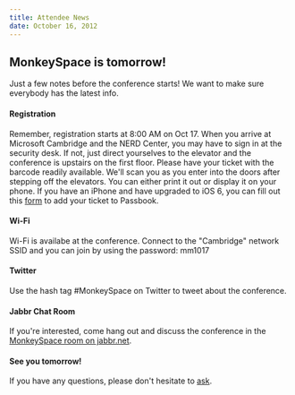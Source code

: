 ```yaml
---
title: Attendee News
date: October 16, 2012
---
```


## MonkeySpace is tomorrow!
Just a few notes before the conference starts! We want to make sure everybody has the latest info.

#### Registration
Remember, registration starts at 8:00 AM on Oct 17. When you arrive at Microsoft Cambridge and the NERD Center, you may have to sign in at the security desk. If not, just direct yourselves to the elevator and the conference is upstairs on the first floor. Please have your ticket with the barcode readily available. We'll scan you as you enter into the doors after stepping off the elevators. You can either print it out or display it on your phone. If you have an iPhone and have upgraded to iOS 6, you can fill out this [form](http://monkeyspace.confapp.com/GetPass/) to add your ticket to Passbook.

#### Wi-Fi
Wi-Fi is availabe at the conference. Connect to the "Cambridge" network SSID and you can join by using the password: mm1017

#### Twitter
Use the hash tag #MonkeySpace on Twitter to tweet about the conference.

#### Jabbr Chat Room
If you're interested, come hang out and discuss the conference in the [MonkeySpace room on jabbr.net](https://jabbr.net/#/rooms/MonkeySpace).

#### See you tomorrow!
If you have any questions, please don't hesitate to [ask](mailto:monkeyspace@monkeysquare.org).